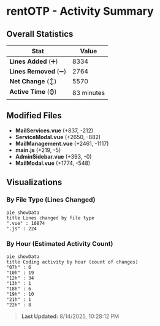 # rentOTP - Activity Summary 

## Overall Statistics

| Stat                   | Value                                                             |
| ---------------------- | ----------------------------------------------------------------- |
| **Lines Added** (➕)   | 8334                                          |
| **Lines Removed** (➖) | 2764                                        |
| **Net Change** (↕)    | 5570                |
| **Active Time** (⌚)   | 83 minutes |


## Modified Files
- **MailServices.vue** (+837, -212)
- **ServiceModal.vue** (+2650, -882)
- **MailManagement.vue** (+2461, -1117)
- **main.js** (+219, -5)
- **AdminSidebar.vue** (+393, -0)
- **MailModal.vue** (+1774, -548)

## Visualizations

### By File Type (Lines Changed)

```mermaid
pie showData
title Lines changed by file type
".vue" : 10874
".js" : 224
```

### By Hour (Estimated Activity Count)

```mermaid
pie showData
title Coding activity by hour (count of changes)
"07h" : 6
"10h" : 19
"12h" : 34
"13h" : 1
"18h" : 6
"19h" : 10
"21h" : 1
"22h" : 8
```


> **Last Updated:** 8/14/2025, 10:28:12 PM